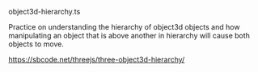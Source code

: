 object3d-hierarchy.ts

Practice on understanding the hierarchy of object3d objects and how manipulating an object that is above another in hierarchy will cause both objects to move.

https://sbcode.net/threejs/three-object3d-hierarchy/
